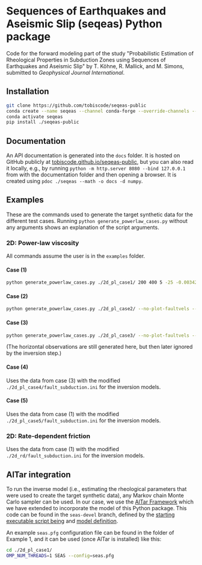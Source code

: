 # Sequences of Earthquakes and Aseismic Slip (seqeas) Python package

Code for the forward modeling part of the study "Probabilistic Estimation of Rheological Properties
in Subduction Zones using Sequences of Earthquakes and Aseismic Slip" by T. Köhne, R. Mallick, and
M. Simons, submitted to *Geophysical Journal International*.

## Installation

```bash
git clone https://github.com/tobiscode/seqeas-public
conda create --name seqeas --channel conda-forge --override-channels --file seqeas-public/requirements.txt
conda activate seqeas
pip install ./seqeas-public
```

## Documentation

An API documentation is generated into the `docs` folder. It is hosted on GitHub publicly
at [tobiscode.github.io/seqeas-public](https://tobiscode.github.io/seqeas-public), but you can
also read it locally, e.g., by running `python -m http.server 8080 --bind 127.0.0.1`
from with the documentation folder and then opening a browser. It is created using
`pdoc ./seqeas --math -o docs -d numpy`.

## Examples

These are the commands used to generate the target synthetic data for the different test
cases. Running `python generate_powerlaw_cases.py` without any arguments shows an explanation
of the script arguments.

### 2D: Power-law viscosity

All commands assume the user is in the `examples` folder.

#### Case (1)

```bash
python generate_powerlaw_cases.py ./2d_pl_case1/ 200 400 5 -25 -0.0034223 9130 0.01
```

#### Case (2)

```bash
python generate_powerlaw_cases.py ./2d_pl_case2/ --no-plot-faultvels --no-plot-faultslip --no-plot-eqvels --no-plot-fault --no-plot-phases --no-plot-viscosity --no-plot-viscosity_ts 200 400 5 -10.809 -0.0034223 3947 0.01
```

#### Case (3)

```bash
python generate_powerlaw_cases.py ./2d_pl_case3/ --no-plot-faultvels --no-plot-faultslip --no-plot-eqvels --no-plot-fault --no-plot-phases --no-plot-viscosity --no-plot-viscosity_ts 200 400 5 -10.77067 -0.0034223 3933 0.01
```

(The horizontal observations are still generated here, but then later ignored by the inversion step.)

#### Case (4)

Uses the data from case (3) with the modified `./2d_pl_case4/fault_subduction.ini` for the inversion models.

#### Case (5)

Uses the data from case (1) with the modified `./2d_pl_case5/fault_subduction.ini` for the inversion models.

### 2D: Rate-dependent friction

Uses the data from case (1) with the modified `./2d_rd/fault_subduction.ini` for the inversion models.

## AlTar integration

To run the inverse model (i.e., estimating the rheological parameters that were used to create the target synthetic
data), any Markov chain Monte Carlo sampler can be used. In our case, we use the
[AlTar Framework](https://github.com/lijun99/altar) which we have extended to incorporate the model
of this Python package. This code can be found in the `seas-devel` branch, defined by the [starting executable script
being](https://github.com/lijun99/altar/blob/b00a8194cf9c7d1137b25b0242aefaaf7216d2a3/models/seas/bin/SEAS)
and [model definition](https://github.com/lijun99/altar/blob/b00a8194cf9c7d1137b25b0242aefaaf7216d2a3/models/seas/seas/SEAS.py).

An example `seas.pfg` configuration file can be found in the folder of Example 1, and it can be used (once AlTar is
installed) like this:

```bash
cd ./2d_pl_case1/
OMP_NUM_THREADS=1 SEAS --config=seas.pfg
```
